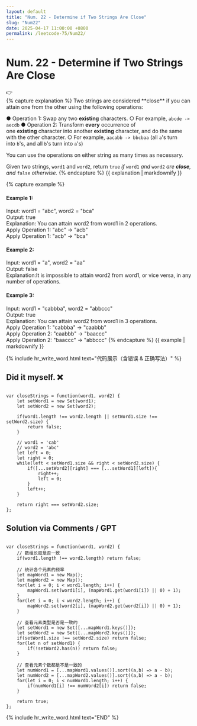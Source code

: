 ```yaml
---
layout: default
title: "Num. 22 - Determine if Two Strings Are Close"
slug: "Num22"
date: 2025-04-17 11:00:00 +0800
permalink: /leetcode-75/Num22/
---
```


# Num. 22 - Determine if Two Strings Are Close

<aside class="asideDiv">
    <div>👉</div>
    <div>
        <main>
            {% capture explanation %}
Two strings are considered **close** if you can attain one from the other using the following operations:

● Operation 1: Swap any two **existing** characters.
    ○ For example, `abcde -> aecdb`
● Operation 2: Transform **every** occurrence of one **existing** character into another **existing** character, and do the same with the other character.
    ○ For example, `aacabb -> bbcbaa` (all `a`'s turn into `b`'s, and all `b`'s turn into `a`'s)

You can use the operations on either string as many times as necessary.

Given two strings, `word1` and `word2`, return `true` *if* `word1` *and* `word2` *are **close**, and* `false` *otherwise.*
            {% endcapture %}
            {{ explanation | markdownify }}
        </main>
        <main>
            {% capture example %}
#### Example 1:
Input: word1 = "abc", word2 = "bca"  
Output: true  
Explanation: You can attain word2 from word1 in 2 operations.  
Apply Operation 1: "abc" -> "acb"  
Apply Operation 1: "acb" -> "bca"
#### Example 2:
Input: word1 = "a", word2 = "aa"  
Output: false  
Explanation:It is impossible to attain word2 from word1, or vice versa, in any number of operations.
#### Example 3:
Input: word1 = "cabbba", word2 = "abbccc"  
Output: true  
Explanation: You can attain word2 from word1 in 3 operations.  
Apply Operation 1: "cabbba" -> "caabbb"  
Apply Operation 2: "caabbb" -> "baaccc"  
Apply Operation 2: "baaccc" -> "abbccc"
            {% endcapture %}
            {{ example | markdownify }}
        </main>
    </div>
</aside>

{% include hr_write_word.html text="代码展示（含错误 & 正确写法）" %}

## **Did it myself.** &#x274C; 
<pre><code class="language-js">
var closeStrings = function(word1, word2) {
    let setWord1 = new Set(word1);
    let setWord2 = new Set(word2);
    
    if(word1.length !== word2.length || setWord1.size !== setWord2.size) {
        return false;
    }

    // word1 = 'cab'
    // word2 = 'abc'
    let left = 0;
    let right = 0;
    while(left < setWord1.size && right < setWord2.size) {
        if([...setWord2][right] === [...setWord1][left]){
            right++;
            left = 0;
        }
        left++;
    }

    return right === setWord2.size;
};
</code></pre>

## **Solution via Comments / GPT**
<pre><code class="language-js">
var closeStrings = function(word1, word2) {
    // 数组长度是否一致
    if(word1.length !== word2.length) return false;

    // 统计各个元素的频率
    let mapWord1 = new Map();
    let mapWord2 = new Map();
    for(let i = 0; i < word1.length; i++) {
        mapWord1.set(word1[i], (mapWord1.get(word1[i]) || 0) + 1);
    }
    for(let i = 0; i < word2.length; i++) {
        mapWord2.set(word2[i], (mapWord2.get(word2[i]) || 0) + 1);
    }

    // 查看元素类型是否是一致的
    let setWord1 = new Set([...mapWord1.keys()]);
    let setWord2 = new Set([...mapWord2.keys()]);
    if(setWord1.size !== setWord2.size) return false;
    for(let n of setWord1) {
        if(!setWord2.has(n)) return false;
    }

    // 查看元素个数都是不是一致的
    let numWord1 = [...mapWord1.values()].sort((a,b) => a - b);
    let numWord2 = [...mapWord2.values()].sort((a,b) => a - b);
    for(let i = 0; i < numWord1.length; i++) {
        if(numWord1[i] !== numWord2[i]) return false;
    }

    return true;
};
</code></pre>


{% include hr_write_word.html text="END" %}